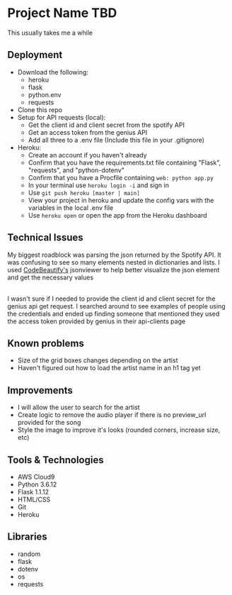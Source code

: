# Project Name TBD
This usually takes me a while

## Deployment

- Download the following:
    * heroku
    * flask
    * python.env
    * requests
- Clone this repo
- Setup for API requests (local):
    * Get the client id and client secret from the spotify API
    * Get an access token from the genius API
    * Add all three to a .env file (Include this file in your .gitignore)
- Heroku:
    * Create an account if you haven't already
    * Confirm that you have the requirements.txt file containing "Flask", "requests", and "python-dotenv"
    * Confirm that you have a Procfile containing ```web: python app.py```
    * In your terminal use ```heroku login -i``` and sign in
    * Use ```git push heroku [master | main]```
    * View your project in heroku and update the config vars with the variables in the local .env file
    * Use ```heroku open``` or open the app from the Heroku dashboard

## Technical Issues

My biggest roadblock was parsing the json returned by the Spotify API. It was confusing 
to see so many elements nested in dictionaries and lists. I used [CodeBeautify's](https://codebeautify.org/jsonviewer)
jsonviewer to help better visualize the json element and get the necessary values<br><br>

I wasn't sure if I needed to provide the client id and client secret for the genius api get request. 
I searched around to see examples of people using the credentials and ended up finding someone that mentioned
they used the access token provided by genius in their api-clients page
 

## Known problems

- Size of the grid boxes changes depending on the artist
- Haven't figured out how to load the artist name in an h1 tag yet

## Improvements
- I will allow the user to search for the artist
- Create logic to remove the audio player if there is no preview_url provided for the song
- Style the image to improve it's looks (rounded corners, increase size, etc)

## Tools & Technologies
- AWS Cloud9
- Python 3.6.12
- Flask 1.1.12
- HTML/CSS
- Git
- Heroku

## Libraries
- random
- flask
- dotenv
- os
- requests